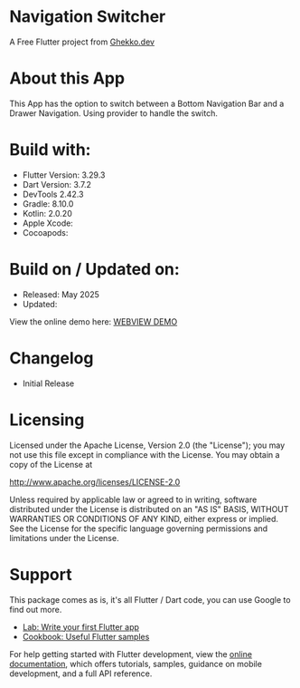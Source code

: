 # Navigation Switcher

A Free Flutter project from [Ghekko.dev](https://ghekko.dev)

# About this App
This App has the option to switch between a Bottom Navigation Bar and a Drawer Navigation.
Using provider to handle the switch.

# Build with:
- Flutter Version: 3.29.3
- Dart Version: 3.7.2
- DevTools 2.42.3
- Gradle: 8.10.0
- Kotlin: 2.0.20
- Apple Xcode:
- Cocoapods:

# Build on / Updated on:
- Released: May 2025
- Updated:

View the online demo here: [WEBVIEW DEMO](https://demo.ghekko.dev/nav_switch)

# Changelog
- Initial Release

# Licensing
Licensed under the Apache License, Version 2.0 (the "License");
you may not use this file except in compliance with the License.
You may obtain a copy of the License at

http://www.apache.org/licenses/LICENSE-2.0

Unless required by applicable law or agreed to in writing, software
distributed under the License is distributed on an "AS IS" BASIS,
WITHOUT WARRANTIES OR CONDITIONS OF ANY KIND, either express or implied.
See the License for the specific language governing permissions and
limitations under the License.

# Support
This package comes as is, it's all Flutter / Dart code, you can use Google to find out more.

- [Lab: Write your first Flutter app](https://docs.flutter.dev/get-started/codelab)
- [Cookbook: Useful Flutter samples](https://docs.flutter.dev/cookbook)

For help getting started with Flutter development, view the
[online documentation](https://docs.flutter.dev/), which offers tutorials,
samples, guidance on mobile development, and a full API reference.
